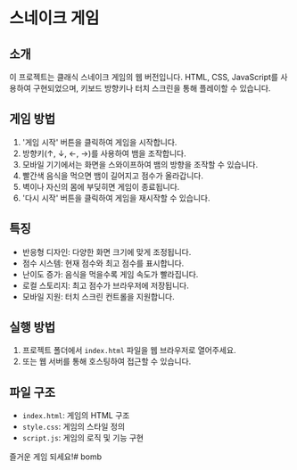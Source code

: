 # 스네이크 게임

## 소개
이 프로젝트는 클래식 스네이크 게임의 웹 버전입니다. HTML, CSS, JavaScript를 사용하여 구현되었으며, 키보드 방향키나 터치 스크린을 통해 플레이할 수 있습니다.

## 게임 방법
1. '게임 시작' 버튼을 클릭하여 게임을 시작합니다.
2. 방향키(↑, ↓, ←, →)를 사용하여 뱀을 조작합니다.
3. 모바일 기기에서는 화면을 스와이프하여 뱀의 방향을 조작할 수 있습니다.
4. 빨간색 음식을 먹으면 뱀이 길어지고 점수가 올라갑니다.
5. 벽이나 자신의 몸에 부딪히면 게임이 종료됩니다.
6. '다시 시작' 버튼을 클릭하여 게임을 재시작할 수 있습니다.

## 특징
- 반응형 디자인: 다양한 화면 크기에 맞게 조정됩니다.
- 점수 시스템: 현재 점수와 최고 점수를 표시합니다.
- 난이도 증가: 음식을 먹을수록 게임 속도가 빨라집니다.
- 로컬 스토리지: 최고 점수가 브라우저에 저장됩니다.
- 모바일 지원: 터치 스크린 컨트롤을 지원합니다.

## 실행 방법
1. 프로젝트 폴더에서 `index.html` 파일을 웹 브라우저로 열어주세요.
2. 또는 웹 서버를 통해 호스팅하여 접근할 수 있습니다.

## 파일 구조
- `index.html`: 게임의 HTML 구조
- `style.css`: 게임의 스타일 정의
- `script.js`: 게임의 로직 및 기능 구현

즐거운 게임 되세요!#   b o m b  
 